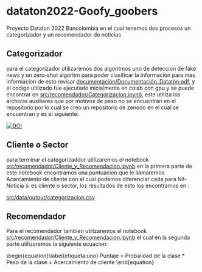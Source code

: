# dataton2022-Goofy_goobers
 Proyecto Dataton 2022 Bancolombia en el cual tenemos dos procesos un categorizador y un recomendador de noticias
 
## Categorizador
para el categorizador utilizaremos dos algoritmos uno de deteccion de fake news y un zero-shot algoritm para poder clasificar la informacion para mas informacion de esto revisar [documentación/Documentación_Datatón.pdf][DocDat], y el codigo utilizado fue ejecutado inicialmente en colab con gpu y se puede encontrar en [src/recomendador/Categorizacion.ipynb][CatCod], este utiliza los archivos auxiliares que por motivos de peso no se encuentran en el repositorio por lo cual se creo un repositorio de zenodo en el cual se encuentran y es el siguiente:

[![DOI](https://zenodo.org/badge/DOI/10.5281/zenodo.7317351.svg)](https://doi.org/10.5281/zenodo.7317351)

## Cliente o Sector
para terminar el categorizaddor utilizaremos el notebook [src/recomendador/Cliente_y_Recomendacion.ipynb][RecCod] en la primera parte de este notebook encontramos una puntuacion que le llamaremos Acercamiento de cliente con el cual podemos diferenciar cada para Nit-Noticia si es cliente o sector, los resultados de esto los encontramos en :
 
 [src/data/output/categorizacion.csv][CatRes]

## Recomendador
Para el recomendador tambien utilizaremos el notebook [src/recomendador/Cliente_y_Recomendacion.ipynb][RecCod] el cual en la segunda parte utilizaremos la siguiente ecuacion:

\begin{equation}\label{etiqueta:uno}
Puntaje = Probalidad de la clase * Peso de la clase + Acercamiento de cliente
\end{equation}

  



   [DocDat]: <https://github.com/TheGoofyGoobersTeam/dataton2022-Goofy_goobers/blob/main/documentaci%C3%B3n/Documentaci%C3%B3n_Datat%C3%B3n.pdf>
   [CatCod]: <https://github.com/TheGoofyGoobersTeam/dataton2022-Goofy_goobers/blob/main/src/recomendador/Categorizacion.ipynb>
   [CatRes]: <https://github.com/TheGoofyGoobersTeam/dataton2022-Goofy_goobers/blob/main/src/data/output/categorizacion.csv>
   [RecCod]: <https://github.com/TheGoofyGoobersTeam/dataton2022-Goofy_goobers/blob/main/src/recomendador/Cliente_y_Recomendacion.ipynb>
